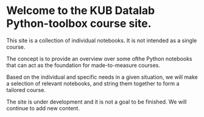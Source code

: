 # Welcome to the KUB Datalab Python-toolbox course site.


This site is a collection of individual notebooks. It is not intended as a single course.

The concept is to provide an overview over some ofthe Python notebooks that can act as the foundation for made-to-measure courses.

Based on the individual and specific needs in a given situation, we will make a selection of relevant notebooks, and string them together to form a tailored course.

The site is under development and it is not a goal to be finished. We will continue to add new content.
